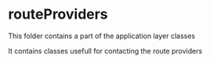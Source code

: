 # routeProviders

This folder contains a part of the application layer classes

It contains classes usefull for contacting the route providers
